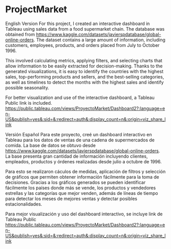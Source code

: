 # ProjectMarket

English Version
For this project, I created an interactive dashboard in Tableau using sales data from a food supermarket chain. The database was obtained from https://www.kaggle.com/datasets/javierspdatabase/global-online-orders. The dataset contains a large amount of information, including customers, employees, products, and orders placed from July to October 1996.

This involved calculating metrics, applying filters, and selecting charts that allow information to be easily extracted for decision-making. Thanks to the generated visualizations, it is easy to identify the countries with the highest sales, top-performing products and sellers, and the best-selling categories, as well as timelines to detect the months with the highest sales and identify possible seasonality.

For better visualization and use of the interactive dashboard, a Tableau Public link is included. https://public.tableau.com/views/ProyectoMarket/Dashboard2?:language=en-US&publish=yes&:sid=&:redirect=auth&:display_count=n&:origin=viz_share_link


Versión Español
Para este proyecto, creé un dashboard interactivo en Tableau para los datos de ventas de una cadena de supermercados de comida. La base de datos se obtuvo desde https://www.kaggle.com/datasets/javierspdatabase/global-online-orders. La base presenta gran cantidad de información incluyendo clientes, empleados, productos y órdenes realizadas desde julio a octubre de 1996. 

Para esto se realizaron cáculos de medidas, aplicación de filtros y selección de gráficos que permiten obtener información fácilmente para la toma de decisiones. Gracias a los gráficos generados se pueden identificar fácilmente los países donde más se vende, los productos y vendedores estrellas y las categorías que mejor venden, además de líneas de tiempo para detectar los meses de mejores ventas y detectar posibles estacionalidades.

Para mejor visualización y uso del dashboard interactivo, se incluye link de Tableau Public https://public.tableau.com/views/ProyectoMarket/Dashboard2?:language=en-US&publish=yes&:sid=&:redirect=auth&:display_count=n&:origin=viz_share_link

